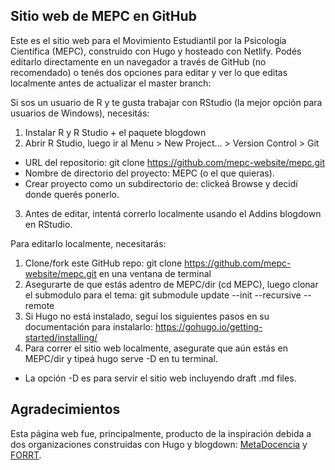 ## Sitio web de MEPC en GitHub

Este es el sitio web para el Movimiento Estudiantil por la Psicología Científica (MEPC), construido con Hugo y hosteado con Netlify. Podés editarlo directamente en un navegador a través de GitHub (no recomendado) o tenés dos opciones para editar y ver lo que editas localmente antes de actualizar el master branch: 

Si sos un usuario de R y te gusta trabajar con RStudio (la mejor opción para usuarios de Windows), necesitás:

1. Instalar R y R Studio + el paquete blogdown
2. Abrir R Studio, luego ir al Menu > New Project... > Version Control > Git
- URL del repositorio: git clone https://github.com/mepc-website/mepc.git
- Nombre de directorio del proyecto: MEPC (o el que quieras).
- Crear proyecto como un subdirectorio de: clickeá Browse y decidí donde querés ponerlo.
3. Antes de editar, intentá correrlo localmente usando el Addins blogdown en RStudio.

Para editarlo localmente, necesitarás:

1. Clone/fork este GitHub repo: git clone https://github.com/mepc-website/mepc.git en una ventana de terminal
2. Asegurarte de que estás adentro de MEPC/dir (cd MEPC), luego clonar el submodulo para el tema: git submodule update --init --recursive --remote
3. Si Hugo no está instalado, seguí los siguientes pasos en su documentación para instalarlo: https://gohugo.io/getting-started/installing/
4. Para correr el sitio web localmente, asegurate que aún estás en MEPC/dir y tipeá hugo serve -D en tu terminal.
- La opción -D es para servir el sitio web incluyendo draft .md files.

## Agradecimientos

Esta página web fue, principalmente, producto de la inspiración debida a dos organizaciones construidas con Hugo y blogdown: [MetaDocencia](https://metadocencia.netlify.app/) y [FORRT](https://forrt.org/).
